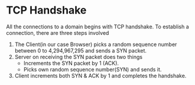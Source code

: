 # TCP Handshake

All the connections to a domain begins with TCP handshake. To establish a connection, there are three steps involved

1. The Client(in our case Browser) picks a random sequence number between 0 to 4,294,967,295 and sends a SYN packet.
2. Server on receiving the SYN packet does two things
    * Increments the SYN packet by 1 (ACK).
    * Picks own random sequence number(SYN) and sends it.
3. Client increments both SYN & ACK by 1 and completes the handshake.


